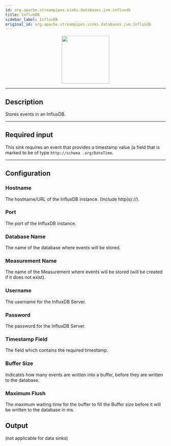 ```yaml
---
id: org.apache.streampipes.sinks.databases.jvm.influxdb
title: InfluxDB
sidebar_label: InfluxDB
original_id: org.apache.streampipes.sinks.databases.jvm.influxdb
---
```


<!--
  ~ Licensed to the Apache Software Foundation (ASF) under one or more
  ~ contributor license agreements.  See the NOTICE file distributed with
  ~ this work for additional information regarding copyright ownership.
  ~ The ASF licenses this file to You under the Apache License, Version 2.0
  ~ (the "License"); you may not use this file except in compliance with
  ~ the License.  You may obtain a copy of the License at
  ~
  ~    http://www.apache.org/licenses/LICENSE-2.0
  ~
  ~ Unless required by applicable law or agreed to in writing, software
  ~ distributed under the License is distributed on an "AS IS" BASIS,
  ~ WITHOUT WARRANTIES OR CONDITIONS OF ANY KIND, either express or implied.
  ~ See the License for the specific language governing permissions and
  ~ limitations under the License.
  ~
  -->



<p align="center"> 
    <img src="/docs/img/pipeline-elements/org.apache.streampipes.sinks.databases.jvm.influxdb/icon.png" width="150px;" class="pe-image-documentation"/>
</p>

***

## Description

Stores events in an InfluxDB.

***

## Required input

This sink requires an event that provides a timestamp value (a field that is marked to be of type ``http://schema
.org/DateTime``.

***

## Configuration

### Hostname

The hostname/URL of the InfluxDB instance. (Include http(s)://).

### Port

The port of the InfluxDB instance.

### Database Name

The name of the database where events will be stored.

### Measurement Name

The name of the Measurement where events will be stored (will be created if it does not exist).

### Username

The username for the InfluxDB Server.

### Password

The password for the InfluxDB Server.

### Timestamp Field

The field which contains the required timestamp.

### Buffer Size

Indicates how many events are written into a buffer, before they are written to the database.

### Maximum Flush

The maximum waiting time for the buffer to fill the Buffer size before it will be written to the database in ms.
## Output

(not applicable for data sinks)

